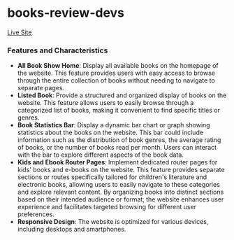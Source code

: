 # books-review-devs
[Live Site](https://books-review-devs.netlify.app)

### Features and Characteristics
- **All Book Show Home**: Display all available books on the homepage of the website. This feature provides users with easy access to browse through the entire collection of books without needing to navigate to separate pages.
- **Listed Book**: Provide a structured and organized display of books on the website. This feature allows users to easily browse through a categorized list of books, making it convenient to find specific titles or genres.
- **Book Statistics Bar**: Display a dynamic bar chart or graph showing statistics about the books on the website. This bar could include information such as the distribution of book genres, the average rating of books, or the number of books read per month. Users can interact with the bar to explore different aspects of the book data.
-  **Kids and Ebook Router Pages**: Implement dedicated router pages for kids' books and e-books on the website. This feature provides separate sections or routes specifically tailored for children's literature and electronic books, allowing users to easily navigate to these categories and explore relevant content. By organizing books into distinct sections based on their intended audience or format, the website enhances user experience and facilitates targeted browsing for different user preferences.
- **Responsive Design**: The website is optimized for various devices, including desktops and smartphones.

